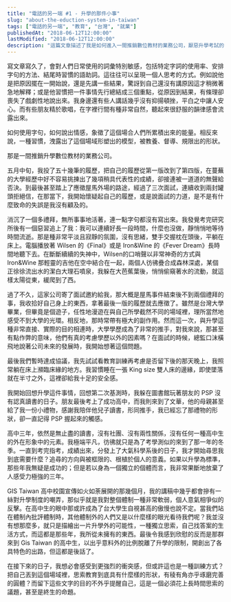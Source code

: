 ```yaml
---
title: "電話的另一端 #1 - 升學的那件小事"
slug: "about-the-eduction-system-in-taiwan"
tags: ["電話的另一端", "教育", "台灣", "就業"]
publishedAt: "2018-06-12T12:00:00"
lastModified: "2018-06-12T12:00:00"
description: "這篇文章描述了我是如何進入一間推銷數位教材的業務公司，厭惡升學考試的我，對此感到極大的衝突感"
---
```


寫文章寫久了，會對人們日常使用的詞彙特別敏感，包括特定字詞的使用率、安排字句的方法、結尾時習慣的語助詞。這往往可以呈現一個人思考的方式。例如說他是把原因擺在一開始說，還是先講一些結果，驚訝到自己還沒有講原因這才稍微著急地解釋；或是他習慣把一件事情先行總結成三個重點，從原因到結果，有條理卻喪失了戲劇性地說出來。我身邊還有些人講話幾乎沒有抑揚頓挫，平白之中讓人安心。而有些朋友精於歌唱，在字裡行間有種非常自然，聽起來很舒服的韻律感會流露出來。

如何使用字句，如何說出情感，象徵了這個場合人們所累積出來的能量。相反來說，一種習慣，洩露出了這個場域形塑出的模型，被教養、督導、規限出的形狀。

那是一間推銷升學數位教材的業務公司。

五月中旬，我投了五十幾筆的履歷，把自己的履歷從第一版改到了第四版，在蔓蕪的大學經歷中好不容易挑揀出了幾項稍具代表性的成績，卻接連被一道道的無聲給否決。到最後甚至踏上了應徵屋馬外場的路途，經過了三次面試，連續收到兩封罐頭拒絕信，在那當下，我開始懷疑起自己的履歷，或是說面試的力道，是不是有什麼致命的失誤是我沒有顧及的。

消沉了一個多禮拜，無所事事地活著，連一點字句都沒有寫出來。我發覺考完研究所後有一個惡習追上了我：我可以連續好長一段時間，什麼也沒做，靜悄悄地等待時間流逝。那是種非常平淡且寂靜的氛圍，沒有思緒，雙手交握枕在頭後，平躺在床上。電腦播放著 Wilsen 的《Final》或是 Iron&Wine 的《Fever Dream》長時間地聽下去。在斷斷續續的失神中，Wilsen的口哨聲以非常神奇的方式與 Iron&Wine 那輕靈的吉他在空中結合在一起，兩個人彷彿疊合成森林深處，某個正徐徐流出水的潔白大理石噴泉，我躲在大芭蕉葉後，悄悄偷窺著水的流動，就這樣太陽從東，緩爬到了西。

過了不久，這家公司寄了面試邀約給我，那大概是屋馬事件結束後不到兩個禮拜的事，我收拾好自己身上的東西，拿著最後一版的履歷就去應徵了。雖然是台灣大學畢業，但畢竟是個遊子，任性地漫遊在與自己所學截然不同的場域裡，理所當然地感受不到大學的光環。相反地，那時常帶有極大的副作用。然而這一次，與升學這種非常直接、實際的目的相連時，大學學歷成為了非常的推手，對我來說，那甚至有點作弊的意味，他們有真的考慮學歷以外的因素嗎？在面試的時候，總監口沫橫飛地說著公司未來的發展時，我開始想著這個問題。

最後我們暫時達成協議，我先試試看教育訓練再考慮是否留下後的那天晚上，我照常躺在床上瀕臨床緣的地方。我習慣睡在一張 King size 雙人床的邊緣，即使墜落就在半寸之外，這裡卻給我十足的安全感。

我開始回想升學這件事情，回想第二次基測時，我躲在圖書館玩著朋友的 PSP 沒有認真讀書的日子。朋友最後考上了成功高中，而我則來到了文華，他的母親甚至給了我一份小禮物，感謝我陪伴他兒子讀書，形同推手，我已經忘了那禮物的形狀，卻一直記得 PSP 握起來的觸感。

高中三年，依然是無止盡的讀書，沒有社團、沒有兩性關係，沒有任何一種高中生的外在形象中的元素。我極端平凡，彷彿就只是為了考學測似的來到了那一年的冬季。一直到考完指考，成績出來，分發上了大氣科學系後的日子，我才開始尋思我到底需要什麼？追尋的方向與被框限的、根植於個人的意義。如果以升學為標準，那些年我無疑是成功的；但是若以身為一個獨立的個體而言，我非常果斷地放棄了人感受力極強的三年。

GIS Taiwan 高中校園宣傳如火如荼展開的那幾個月，我的講稿中幾乎都會摻有一絲對升學制度的嘲弄，那似乎就是我對整個體制一種非常軟弱，個人意氣相爭似的反擊。在高中生的眼中那或許成為了台大學生自視甚高的傲慢也說不定。當我們站在體制內批評體制時，其他體制外的人們又是以什麼樣的眼光看待我們呢？我並沒有想那麼多，就只是描繪出一片升學外的可能性，一種獨立思索，自己找答案的生活方式，而這都是那些年，我所從未擁有的東西。最後令我感到欣慰的反而是那群來到 Gis Taiwan 的高中生，以出乎意料外的比例脫離了升學的限制，開創出了各具特色的出路，但這都是後話了。

在接下來的日子，我想必會感受到更強烈的衝突感，但或許這也是一種訓練方式？把自己丟到這個場域裡，思索教育到底具有什麼樣的形狀，有稜有角亦乎琢磨完善的圓體？而留下這些文字的目的不外乎提醒自己，這是一個必須花上長時間思索的議題，甚至是終生的命題。